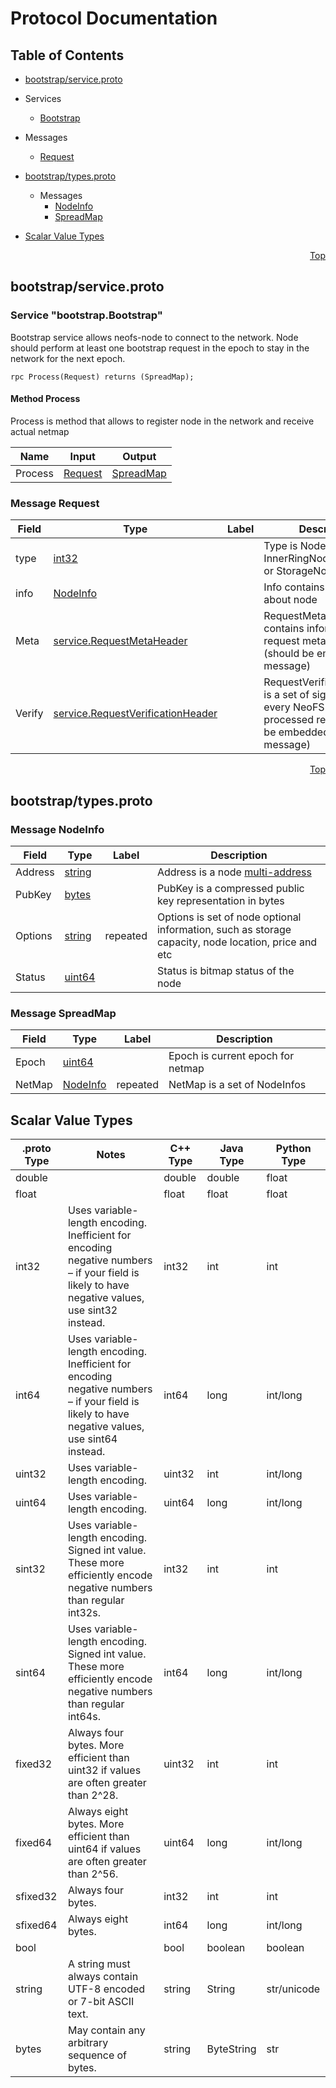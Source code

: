 # Protocol Documentation
<a name="top"></a>

## Table of Contents

- [bootstrap/service.proto](#bootstrap/service.proto)
 - Services
    - [Bootstrap](#bootstrap.Bootstrap)
    
  - Messages
    - [Request](#bootstrap.Request)
    

- [bootstrap/types.proto](#bootstrap/types.proto)

  - Messages
    - [NodeInfo](#bootstrap.NodeInfo)
    - [SpreadMap](#bootstrap.SpreadMap)
    

- [Scalar Value Types](#scalar-value-types)



<a name="bootstrap/service.proto"></a>
<p align="right"><a href="#top">Top</a></p>

## bootstrap/service.proto




<a name="bootstrap.Bootstrap"></a>

### Service "bootstrap.Bootstrap"
Bootstrap service allows neofs-node to connect to the network. Node should
perform at least one bootstrap request in the epoch to stay in the network
for the next epoch.

```
rpc Process(Request) returns (SpreadMap);

```

#### Method Process

Process is method that allows to register node in the network and receive actual netmap

| Name | Input | Output |
| ---- | ----- | ------ |
| Process | [Request](#bootstrap.Request) | [SpreadMap](#bootstrap.SpreadMap) |
 <!-- end services -->


<a name="bootstrap.Request"></a>

### Message Request



| Field | Type | Label | Description |
| ----- | ---- | ----- | ----------- |
| type | [int32](#int32) |  | Type is NodeType, can be InnerRingNode (type=1) or StorageNode (type=2) |
| info | [NodeInfo](#bootstrap.NodeInfo) |  | Info contains information about node |
| Meta | [service.RequestMetaHeader](#service.RequestMetaHeader) |  | RequestMetaHeader contains information about request meta headers (should be embedded into message) |
| Verify | [service.RequestVerificationHeader](#service.RequestVerificationHeader) |  | RequestVerificationHeader is a set of signatures of every NeoFS Node that processed request (should be embedded into message) |

 <!-- end messages -->

 <!-- end enums -->



<a name="bootstrap/types.proto"></a>
<p align="right"><a href="#top">Top</a></p>

## bootstrap/types.proto


 <!-- end services -->


<a name="bootstrap.NodeInfo"></a>

### Message NodeInfo



| Field | Type | Label | Description |
| ----- | ---- | ----- | ----------- |
| Address | [string](#string) |  | Address is a node [multi-address](https://github.com/multiformats/multiaddr) |
| PubKey | [bytes](#bytes) |  | PubKey is a compressed public key representation in bytes |
| Options | [string](#string) | repeated | Options is set of node optional information, such as storage capacity, node location, price and etc |
| Status | [uint64](#uint64) |  | Status is bitmap status of the node |


<a name="bootstrap.SpreadMap"></a>

### Message SpreadMap



| Field | Type | Label | Description |
| ----- | ---- | ----- | ----------- |
| Epoch | [uint64](#uint64) |  | Epoch is current epoch for netmap |
| NetMap | [NodeInfo](#bootstrap.NodeInfo) | repeated | NetMap is a set of NodeInfos |

 <!-- end messages -->

 <!-- end enums -->



## Scalar Value Types

| .proto Type | Notes | C++ Type | Java Type | Python Type |
| ----------- | ----- | -------- | --------- | ----------- |
| <a name="double" /> double |  | double | double | float |
| <a name="float" /> float |  | float | float | float |
| <a name="int32" /> int32 | Uses variable-length encoding. Inefficient for encoding negative numbers – if your field is likely to have negative values, use sint32 instead. | int32 | int | int |
| <a name="int64" /> int64 | Uses variable-length encoding. Inefficient for encoding negative numbers – if your field is likely to have negative values, use sint64 instead. | int64 | long | int/long |
| <a name="uint32" /> uint32 | Uses variable-length encoding. | uint32 | int | int/long |
| <a name="uint64" /> uint64 | Uses variable-length encoding. | uint64 | long | int/long |
| <a name="sint32" /> sint32 | Uses variable-length encoding. Signed int value. These more efficiently encode negative numbers than regular int32s. | int32 | int | int |
| <a name="sint64" /> sint64 | Uses variable-length encoding. Signed int value. These more efficiently encode negative numbers than regular int64s. | int64 | long | int/long |
| <a name="fixed32" /> fixed32 | Always four bytes. More efficient than uint32 if values are often greater than 2^28. | uint32 | int | int |
| <a name="fixed64" /> fixed64 | Always eight bytes. More efficient than uint64 if values are often greater than 2^56. | uint64 | long | int/long |
| <a name="sfixed32" /> sfixed32 | Always four bytes. | int32 | int | int |
| <a name="sfixed64" /> sfixed64 | Always eight bytes. | int64 | long | int/long |
| <a name="bool" /> bool |  | bool | boolean | boolean |
| <a name="string" /> string | A string must always contain UTF-8 encoded or 7-bit ASCII text. | string | String | str/unicode |
| <a name="bytes" /> bytes | May contain any arbitrary sequence of bytes. | string | ByteString | str |

